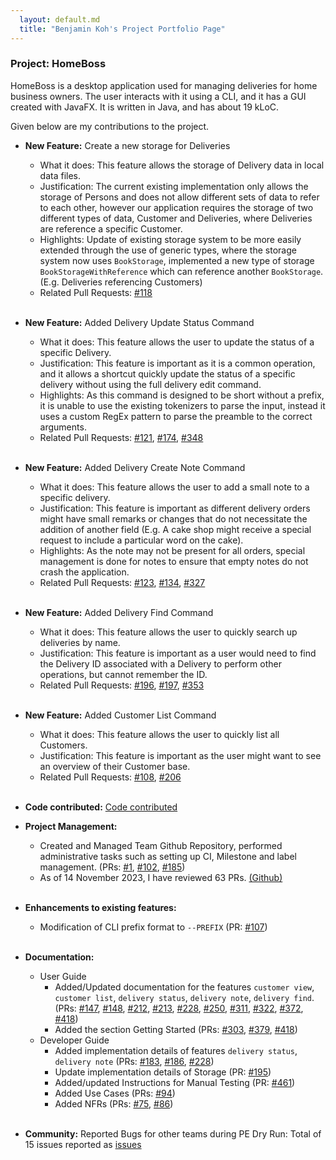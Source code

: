 ```yaml
---
  layout: default.md
  title: "Benjamin Koh's Project Portfolio Page"
---
```


### Project: HomeBoss

HomeBoss is a desktop application used for managing deliveries for home business owners.
The user interacts with it using a CLI, and it has a GUI created with JavaFX.
It is written in Java, and has about 19 kLoC.

Given below are my contributions to the project.

* **New Feature:** Create a new storage for Deliveries
  * What it does: This feature allows the storage of Delivery data in local data files.
  * Justification: The current existing implementation only allows the storage of Persons and does not allow different
    sets of data to refer to each other, however our application requires the storage of two different types of data, 
    Customer and Deliveries, where Deliveries are reference a specific Customer.
  * Highlights: Update of existing storage system to be more easily extended through the use of generic types, 
    where the storage system now uses `BookStorage`, implemented a new type of storage `BookStorageWithReference` 
    which can reference another `BookStorage`. (E.g. Deliveries referencing Customers)
  * Related Pull Requests: [#118](https://github.com/AY2324S1-CS2103T-T13-3/tp/pull/118) </br></br>

* **New Feature:** Added Delivery Update Status Command 
  * What it does: This feature allows the user to update the status of a specific Delivery.
  * Justification: This feature is important as it is a common operation, and it allows a shortcut quickly update 
    the status of a specific delivery without using the full delivery edit command.
  * Highlights: As this command is designed to be short without a prefix, it is unable to use the existing tokenizers 
    to parse the input, instead it uses a custom RegEx pattern to parse the preamble to the correct arguments.
  * Related Pull Requests: [#121](https://github.com/AY2324S1-CS2103T-T13-3/tp/pull/121), 
    [#174](https://github.com/AY2324S1-CS2103T-T13-3/tp/pull/174),
    [#348](https://github.com/AY2324S1-CS2103T-T13-3/tp/pull/348) </br></br>

* **New Feature:** Added Delivery Create Note Command
  * What it does: This feature allows the user to add a small note to a specific delivery.
  * Justification: This feature is important as different delivery orders might have small remarks or changes that do
    not necessitate the addition of another field (E.g. A cake shop might receive a special request to include a
    particular word on the cake).
  * Highlights: As the note may not be present for all orders, special management is done for notes to ensure that
    empty notes do not crash the application.
  * Related Pull Requests: [#123](https://github.com/AY2324S1-CS2103T-T13-3/tp/pull/123), 
    [#134](https://github.com/AY2324S1-CS2103T-T13-3/tp/pull/134),
    [#327](https://github.com/AY2324S1-CS2103T-T13-3/tp/pull/327) </br></br>

* **New Feature:** Added Delivery Find Command
  * What it does: This feature allows the user to quickly search up deliveries by name.
  * Justification: This feature is important as a user would need to find the Delivery ID associated with a Delivery
    to perform other operations, but cannot remember the ID.
  * Related Pull Requests: [#196](https://github.com/AY2324S1-CS2103T-T13-3/tp/pull/196), 
    [#197](https://github.com/AY2324S1-CS2103T-T13-3/tp/pull/197),
    [#353](https://github.com/AY2324S1-CS2103T-T13-3/tp/pull/353) </br></br>

* **New Feature:** Added Customer List Command
  * What it does: This feature allows the user to quickly list all Customers.
  * Justification: This feature is important as the user might want to see an overview of their Customer base. 
  * Related Pull Requests: [#108](https://github.com/AY2324S1-CS2103T-T13-3/tp/pull/108), 
    [#206](https://github.com/AY2324S1-CS2103T-T13-3/tp/pull/206)</br></br>

* **Code contributed:** [Code contributed](https://nus-cs2103-ay2324s1.github.io/tp-dashboard/?search=b-enguin&breakdown=true)

* **Project Management:**
  * Created and Managed Team Github Repository, performed administrative tasks such as setting up CI, Milestone and 
    label management. (PRs: [#1](https://github.com/AY2324S1-CS2103T-T13-3/tp/pull/1),
    [#102](https://github.com/AY2324S1-CS2103T-T13-3/tp/pull/102), 
    [#185](https://github.com/AY2324S1-CS2103T-T13-3/tp/pull/185))
  * As of 14 November 2023, I have reviewed 63 PRs. [(Github)](https://github.com/AY2324S1-CS2103T-T13-3/tp/pulls?q=is%3Apr+reviewed-by%3Ab-enguin+is%3Aclosed) </br></br>

* **Enhancements to existing features:**
  * Modification of CLI prefix format to `--PREFIX` (PR: [#107](https://github.com/AY2324S1-CS2103T-T13-3/tp/pull/107)) </br></br>

* **Documentation:**
  * User Guide
    * Added/Updated documentation for the features `customer view`, `customer list`, `delivery status`, `delivery note`,
      `delivery find`. (PRs: [#147](https://github.com/AY2324S1-CS2103T-T13-3/tp/pull/147), 
      [#148](https://github.com/AY2324S1-CS2103T-T13-3/tp/pull/148),
      [#212](https://github.com/AY2324S1-CS2103T-T13-3/tp/pull/212),
      [#213](https://github.com/AY2324S1-CS2103T-T13-3/tp/pull/213),
      [#228](https://github.com/AY2324S1-CS2103T-T13-3/tp/pull/228),
      [#250](https://github.com/AY2324S1-CS2103T-T13-3/tp/pull/250),
      [#311](https://github.com/AY2324S1-CS2103T-T13-3/tp/pull/311),
      [#322](https://github.com/AY2324S1-CS2103T-T13-3/tp/pull/322),
      [#372](https://github.com/AY2324S1-CS2103T-T13-3/tp/pull/372),
      [#418](https://github.com/AY2324S1-CS2103T-T13-3/tp/pull/418))
    * Added the section Getting Started (PRs: [#303](https://github.com/AY2324S1-CS2103T-T13-3/tp/pull/303),
      [#379](https://github.com/AY2324S1-CS2103T-T13-3/tp/pull/379),
      [#418](https://github.com/AY2324S1-CS2103T-T13-3/tp/pull/418))
  * Developer Guide
    * Added implementation details of features `delivery status`, `delivery note` 
      (PRs: [#183](https://github.com/AY2324S1-CS2103T-T13-3/tp/pull/183), 
      [#186](https://github.com/AY2324S1-CS2103T-T13-3/tp/pull/186),
      [#228](https://github.com/AY2324S1-CS2103T-T13-3/tp/pull/228))
    * Update implementation details of Storage (PR: [#195](https://github.com/AY2324S1-CS2103T-T13-3/tp/pull/195))
    * Added/updated Instructions for Manual Testing (PR: [#461](https://github.com/AY2324S1-CS2103T-T13-3/tp/pull/461))
    * Added Use Cases (PRs: [#94](https://github.com/AY2324S1-CS2103T-T13-3/tp/pull/94/files))
    * Added NFRs (PRs: [#75](https://github.com/AY2324S1-CS2103T-T13-3/tp/pull/75), 
      [#86](https://github.com/AY2324S1-CS2103T-T13-3/tp/pull/86))</br></br>

* **Community:**
  Reported Bugs for other teams during PE Dry Run: Total of 15 issues reported as [issues](https://github.com/B-enguin/ped/issues)

